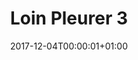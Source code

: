---
title: "Loin Pleurer 3"
date: 2017-12-04T00:00:01+01:00
refurl: "https://amzn.to/2lsFeKZ"
originalTitle: "Far Cry 3"
---